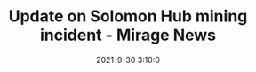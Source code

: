 ---
"title": "Update on Solomon Hub mining incident - Mirage News"
"date": "2021-9-30 3:10:0"
"feed_name": "GOOGLENEWSMINING"
"feed_website": "https://news.google.com/search?q=mining%2Bincident&hl=en-US&gl=US&ceid=US:en"
"feed_rss": "https://news.google.com/rss/search?q=mining%2Bincident&hl=en-US&gl=US&ceid=US:en"
"link": "https://www.miragenews.com/update-on-solomon-hub-mining-incident-642480/"
"source": "{'href': 'https://www.miragenews.com', 'title': 'Mirage News'}"
"file": "_posts/2021-1-1-3109f3e78f8ed7f03a03bf8d29f0c841f5c56812.md"
"accident": "0"
"drilling": "0"
"dead": "0"
"injured": "0"
"arrested": "0"
"where": "unknown site"
"causes": "unknown"
"place": "unknown place"
---